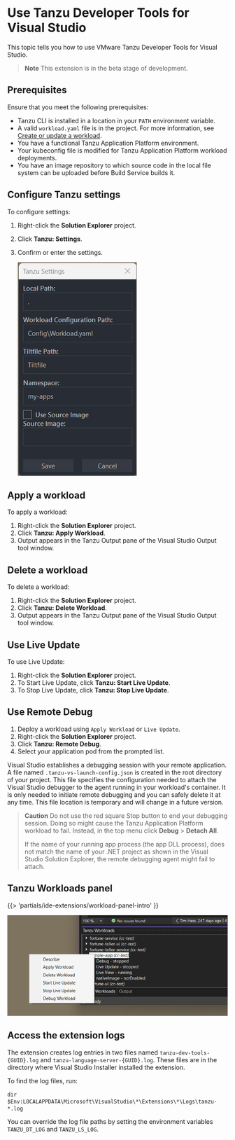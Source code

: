 # Use Tanzu Developer Tools for Visual Studio

This topic tells you how to use VMware Tanzu Developer Tools for Visual Studio.

> **Note** This extension is in the beta stage of development.

## <a id="prereqs"></a> Prerequisites

Ensure that you meet the following prerequisites:

- Tanzu CLI is installed in a location in your `PATH` environment variable.
- A valid `workload.yaml` file is in the project. For more information, see
  [Create or update a workload](../cli-plugins/apps/tutorials/create-update-workload.hbs.md).
- You have a functional Tanzu Application Platform environment.
- Your kubeconfig file is modified for Tanzu Application Platform workload deployments.
- You have an image repository to which source code in the local file system can be uploaded before
  Build Service builds it.

## <a id="settings"></a> Configure Tanzu settings

To configure settings:

1. Right-click the **Solution Explorer** project.
1. Click **Tanzu: Settings**.
1. Confirm or enter the settings.

   ![Screenshot of the Tanzu Settings window. A Save button is at the bottom right.](../images/vs-setting.png)

## <a id="apply-workload"></a> Apply a workload

To apply a workload:

1. Right-click the **Solution Explorer** project.
2. Click **Tanzu: Apply Workload**.
3. Output appears in the Tanzu Output pane of the Visual Studio Output tool window.

## <a id="delete-workload"></a> Delete a workload

To delete a workload:

1. Right-click the **Solution Explorer** project.
1. Click **Tanzu: Delete Workload**.
1. Output appears in the Tanzu Output pane of the Visual Studio Output tool window.

## <a id="use-live-update"></a> Use Live Update

To use Live Update:

1. Right-click the **Solution Explorer** project.
1. To Start Live Update, click **Tanzu: Start Live Update**.
1. To Stop Live Update, click **Tanzu: Stop Live Update**.

## <a id="use-remote-debug"></a> Use Remote Debug

1. Deploy a workload using `Apply Workload` or `Live Update`.
1. Right-click the **Solution Explorer** project.
1. Click **Tanzu: Remote Debug**.
1. Select your application pod from the prompted list.

Visual Studio establishes a debugging session with your remote application.
A file named `.tanzu-vs-launch-config.json` is created in the root directory of your project.
This file specifies the configuration needed to attach the Visual Studio debugger to the agent running
in your workload's container.
It is only needed to initiate remote debugging and you can safely delete it at any time.
This file location is temporary and will change in a future version.

> **Caution** Do not use the red square Stop button to end your debugging session.
> Doing so might cause the Tanzu Application Platform workload to fail.
> Instead, in the top menu click **Debug** > **Detach All**.
>
> If the name of your running app process (the app DLL process), does not match the name
> of your .NET project as shown in the Visual Studio Solution Explorer, the remote debugging agent
> might fail to attach.

## <a id="workload-panel"></a> Tanzu Workloads panel

{{> 'partials/ide-extensions/workload-panel-intro' }}

![Tanzu Workloads panel with the context menu open on the selected sample app.](../images/vs-workloads-panel-context-menu.png)

## <a id="extension-log"></a> Access the extension logs

The extension creates log entries in two files named `tanzu-dev-tools-{GUID}.log` and
`tanzu-language-server-{GUID}.log`.
These files are in the directory where Visual Studio Installer installed the extension.

To find the log files, run:

```console
dir $Env:LOCALAPPDATA\Microsoft\VisualStudio\*\Extensions\*\Logs\tanzu-*.log
```

You can override the log file paths by setting the environment variables `TANZU_DT_LOG` and
`TANZU_LS_LOG`.
